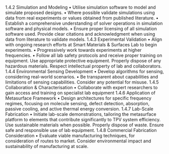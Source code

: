 1.4.2 Simulation and Modeling
• Utilise simulation software to model and simulate proposed designs.
• Where possible validate simulations using data from real experiments or values obtained
from published literature.
• Establish a comprehensive understanding of solver operations in simulation software and
physical models.
• Ensure proper licensing of all simulation software used. Provide clear citations and acknowledgment when using data from literature to validate models.
1.4.3 Experimental Validation
• Align with ongoing research efforts at Smart Materials & Surfaces Lab to begin experiments.
• Progressively work towards experiments at higher frequencies.
• Follow all lab safety protocols and receive proper training on equipment. Use appropriate protective equipment. Properly dispose of any hazardous materials. Respect intellectual property of lab and collaborators.
1.4.4 Environmental Sensing Development
• Develop algorithms for sensing, considering real-world scenarios.
• Be transparent about capabilities and limitations of sensing capabilities. Consider any potential for misuse.
1.4.5 Collaboration & Characterisation
• Collaborate with expert researchers to gain access and training on specialist lab equipment
1.4.6 Application of Metasurface Framework
• Design architectures for specific frequency regimes, focusing on molecule sensing, defect
detection, absorption, passive cooling, and active thermal energy conversion.
1.4.7 Lab-Scale Fabrication
• Initiate lab-scale demonstrations, tailoring the metasurface platform to elements that
contribute significantly to TPV system efficiency.
Use sustainable materials when possible. Properly dispose of waste. Ensure safe and responsible use of lab equipment.
1.4.8 Commercial Fabrication Consideration
• Evaluate viable manufacturing techniques, for consideration of routes to market.
 Consider environmental impact and sustainability of manufacturing at scale.
